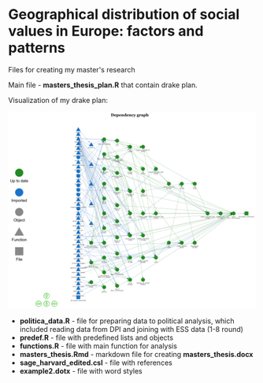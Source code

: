 # Geographical distribution of social values in Europe: factors and patterns

Files for creating my master's research

Main file - **masters_thesis_plan.R** that contain drake plan.

Visualization of my drake plan:

![](plan.png)

- **politica_data.R** - file for preparing data to political analysis, which included reading data from DPI and joining with ESS data (1-8 round)
- **predef.R** - file with predefined lists and objects
- **functions.R** -  file with main function for analysis
- **masters_thesis.Rmd** - markdown file for creating **masters_thesis.docx**
- **sage_harvard_edited.csl** - file with references
- **example2.dotx** - file with word styles